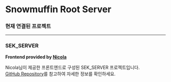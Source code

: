 # Snowmuffin Root Server

### 현재 연결된 프로젝트

---

### SEK_SERVER
**Frontend provided by [Nicola](https://github.com/ygkim1504/sek_server_demo)**

Nicola님이 제공한 프론트엔드로 구성된 SEK_SERVER 프로젝트입니다.  
[GitHub Repository](https://github.com/ygkim1504/sek_server_demo)를 참고하여 자세한 정보를 확인하세요.

